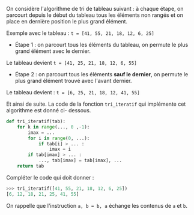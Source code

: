 On considère l'algorithme de tri de tableau suivant : à chaque étape, on parcourt depuis
le début du tableau tous les éléments non rangés et on place en dernière position le plus
grand élément.

Exemple avec le tableau : ```t = [41, 55, 21, 18, 12, 6, 25]``` 

- Étape 1 : on parcourt tous les éléments du tableau, on permute le plus grand élément avec le dernier.

Le tableau devient `t = [41, 25, 21, 18, 12, 6, 55]`

- Étape 2 : on parcourt tous les éléments **sauf le dernier**, on permute le plus grand élément trouvé avec l'avant dernier.

Le tableau devient : ```t = [6, 25, 21, 18, 12, 41, 55]``` 

Et ainsi de suite. La code de la fonction `tri_iteratif` qui implémente cet algorithme est donné ci-
dessous.

```python linenums='1'
def tri_iteratif(tab):
    for k in range(..., 0 ,-1):
        imax = ...
        for i in range(0, ...):
            if tab[i] > ... :
                imax = i
        if tab[imax] > ... :
            ..., tab[imax] = tab[imax], ...
    return tab
```

Compléter le code qui doit donner :

```python
>>> tri_iteratif([41, 55, 21, 18, 12, 6, 25])
[6, 12, 18, 21, 25, 41, 55]
``` 

On rappelle que l'instruction ```a, b = b, a``` échange les contenus de ```a``` et ```b```.
